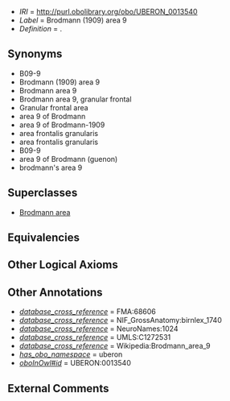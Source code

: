  * *IRI* = http://purl.obolibrary.org/obo/UBERON_0013540
 * *Label* = Brodmann (1909) area 9
 * *Definition* = .

## Synonyms

 * B09-9
 * Brodmann (1909) area 9
 * Brodmann area 9
 * Brodmann area 9, granular frontal
 * Granular frontal area
 * area 9 of Brodmann
 * area 9 of Brodmann-1909
 * area frontalis granularis
 * area frontalis granularis
 * B09-9
 * area 9 of Brodmann (guenon)
 * brodmann's area 9

## Superclasses

 * [Brodmann area](../../UBERON/29/UBERON_0013529.md)

## Equivalencies


## Other Logical Axioms


## Other Annotations

 * *[database_cross_reference](../../ef/oboInOwl#hasDbXref.md)* = FMA:68606
 * *[database_cross_reference](../../ef/oboInOwl#hasDbXref.md)* = NIF_GrossAnatomy:birnlex_1740
 * *[database_cross_reference](../../ef/oboInOwl#hasDbXref.md)* = NeuroNames:1024
 * *[database_cross_reference](../../ef/oboInOwl#hasDbXref.md)* = UMLS:C1272531
 * *[database_cross_reference](../../ef/oboInOwl#hasDbXref.md)* = Wikipedia:Brodmann_area_9
 * *[has_obo_namespace](../../ce/oboInOwl#hasOBONamespace.md)* = uberon
 * *[oboInOwl#id](../../id/oboInOwl#id.md)* = UBERON:0013540

## External Comments

